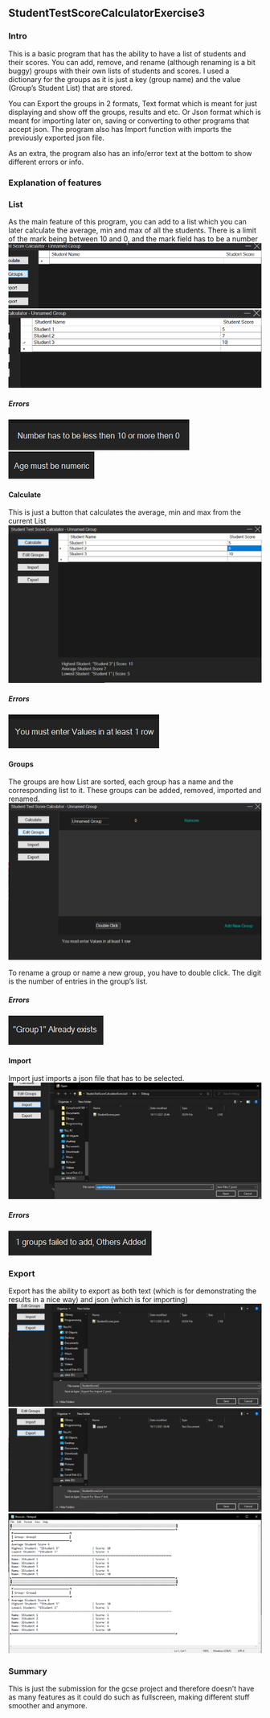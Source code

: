 ## StudentTestScoreCalculatorExercise3 

### Intro
This is a basic program that has the ability to have a list of students and their scores. You can add, remove, and rename (although renaming is a bit buggy) groups with their own lists of students and scores. I used a dictionary for the groups as it is just a key (group name) and the value (Group’s Student List) that are stored.

You can Export the groups in 2 formats, Text format which is meant for just displaying and show off the groups, results and etc. Or Json format which is meant for importing later on, saving or converting to other programs that accept json. The program also has Import function with imports the previously exported json file. 

As an extra, the program also has an info/error text at the bottom to show different errors or info.
### Explanation of features
### List
As the main feature of this program, you can add to a list which you can later calculate the average, min and max of all the students. There is a limit of the mark being between 10 and 0, and the mark field has to be a number
![show](/Images/image1.png)
![show](/Images/image2.png)
##### Errors
![errors](/Images/image3.png)
![errors](/Images/image4.png)

#### Calculate
This is just a button that calculates the average, min and max from the current List
![show](/Images/image5.png)
##### Errors
![errors](/Images/image6.png)

#### Groups
The groups are how List are sorted, each group has a name and the corresponding list to it. These groups can be added, removed, imported and renamed. 
![show](/Images/image7.png)

To rename a group or name a new group, you have to double click. The digit is the number of entries in the group’s list.
##### Errors
![errors](/Images/image8.png)

#### Import
Import just imports a json file that has to be selected.
![show](/Images/image9.png?raw=true)
##### Errors
![errors](/Images/image10.png)

### Export
Export has the ability to export as both text (which is for demonstrating the results in a nice way) and json (which is for importing)
![show](/Images/image11.png)
![show](/Images/image12.png)
![show](/Images/image13.png)

### Summary
This is just the submission for the gcse project and therefore doesn’t have as many features as it could do such as fullscreen, making different stuff smoother and anymore.
